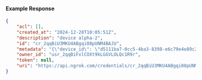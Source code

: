 <!-- Code generated for API Clients. DO NOT EDIT. -->

#### Example Response

```json
{
	"acl": [],
	"created_at": "2024-12-28T10:05:51Z",
	"description": "device alpha-2",
	"id": "cr_2qqBiU3MKU4ABgqi08pUNM4BAJU",
	"metadata": "{\"device_id\": \"d5111ba7-0cc5-4ba3-8398-e6c79e4e89c2\"}",
	"owner_id": "usr_2qqBiFxlCOXt9kLGGVLOLQc1R9r",
	"token": null,
	"uri": "https://api.ngrok.com/credentials/cr_2qqBiU3MKU4ABgqi08pUNM4BAJU"
}
```
